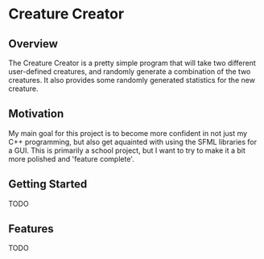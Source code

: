 # Creature Creator

## Overview

The Creature Creator is a pretty simple program that will take two different user-defined creatures, and randomly generate a combination of the two creatures. It also provides some randomly generated statistics for the new creature.

## Motivation

My main goal for this project is to become more confident in not just my C++ programming, but also get aquainted with using the SFML libraries for a GUI. This is primarily a school project, but I want to try to make it a bit more polished and 'feature complete'.

## Getting Started

TODO

## Features

TODO